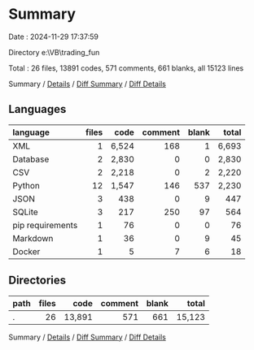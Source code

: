 # Summary

Date : 2024-11-29 17:37:59

Directory e:\\VB\\trading_fun

Total : 26 files,  13891 codes, 571 comments, 661 blanks, all 15123 lines

Summary / [Details](details.md) / [Diff Summary](diff.md) / [Diff Details](diff-details.md)

## Languages
| language | files | code | comment | blank | total |
| :--- | ---: | ---: | ---: | ---: | ---: |
| XML | 1 | 6,524 | 168 | 1 | 6,693 |
| Database | 2 | 2,830 | 0 | 0 | 2,830 |
| CSV | 2 | 2,218 | 0 | 2 | 2,220 |
| Python | 12 | 1,547 | 146 | 537 | 2,230 |
| JSON | 3 | 438 | 0 | 9 | 447 |
| SQLite | 3 | 217 | 250 | 97 | 564 |
| pip requirements | 1 | 76 | 0 | 0 | 76 |
| Markdown | 1 | 36 | 0 | 9 | 45 |
| Docker | 1 | 5 | 7 | 6 | 18 |

## Directories
| path | files | code | comment | blank | total |
| :--- | ---: | ---: | ---: | ---: | ---: |
| . | 26 | 13,891 | 571 | 661 | 15,123 |

Summary / [Details](details.md) / [Diff Summary](diff.md) / [Diff Details](diff-details.md)